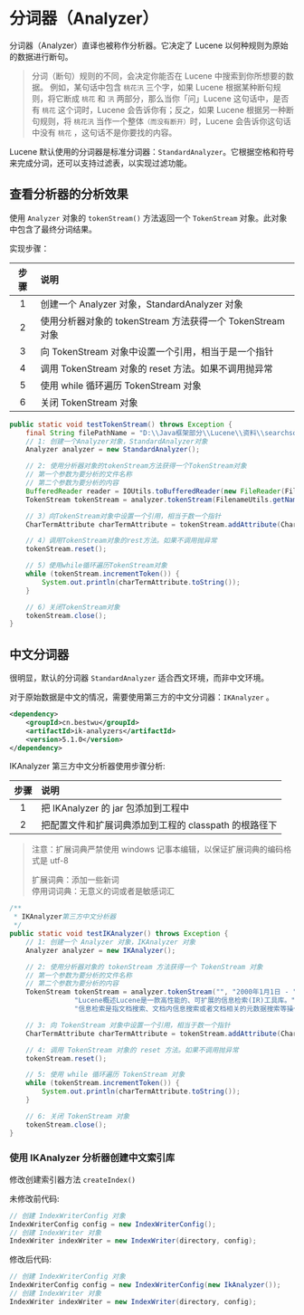 # 分词器（Analyzer）

分词器（Analyzer）直译也被称作分析器。它决定了 Lucene 以何种规则为原始的数据进行断句。

> 分词（断句）规则的不同，会决定你能否在 Lucene 中搜索到你所想要的数据。
> 例如，某句话中包含 `桃花汛` 三个字，如果 Lucene 根据某种断句规则，将它断成 `桃花` 和 `汛` 两部分，那么当你「问」Lucene 这句话中，是否有 `桃花` 这个词时，Lucene 会告诉你有；反之，如果 Lucene 根据另一种断句规则，将 `桃花汛` 当作一个整体<small>（而没有断开）</small>时，Lucene 会告诉你这句话中没有 `桃花` ，这句话不是你要找的内容。

Lucene 默认使用的分词器是标准分词器：`StandardAnalyzer`。它根据空格和符号来完成分词，还可以支持过滤表，以实现过滤功能。

## 查看分析器的分析效果

使用 `Analyzer` 对象的 `tokenStream()` 方法返回一个 `TokenStream` 对象。此对象中包含了最终分词结果。

实现步骤：

| 步骤 | 说明 |
| :-: | :- |
| 1 | 创建一个 Analyzer 对象，StandardAnalyzer 对象  |
| 2 | 使用分析器对象的 tokenStream 方法获得一个 TokenStream 对象 |
| 3 | 向 TokenStream 对象中设置一个引用，相当于是一个指针 |
| 4 | 调用 TokenStream 对象的 reset 方法。如果不调用抛异常 | 
| 5 | 使用 while 循环遍历 TokenStream 对象 |
| 6 | 关闭 TokenStream 对象 |


```java
public static void testTokenStream() throws Exception {
    final String filePathName = "D:\\Java框架部分\\Lucene\\资料\\searchsource\\1-A Puma at large.txt";
    // 1: 创建一个Analyzer对象，StandardAnalyzer对象
    Analyzer analyzer = new StandardAnalyzer();

    // 2: 使用分析器对象的tokenStream方法获得一个TokenStream对象
    // 第一个参数为要分析的文件名称
    // 第二个参数为要分析的内容
    BufferedReader reader = IOUtils.toBufferedReader(new FileReader(FileUtils.getFile(filePathName)));
    TokenStream tokenStream = analyzer.tokenStream(FilenameUtils.getName(filePathName), reader);

    // 3）向TokenStream对象中设置一个引用，相当于数一个指针
    CharTermAttribute charTermAttribute = tokenStream.addAttribute(CharTermAttribute.class);

    // 4）调用TokenStream对象的rest方法。如果不调用抛异常
    tokenStream.reset();

    // 5）使用while循环遍历TokenStream对象
    while (tokenStream.incrementToken()) {
        System.out.println(charTermAttribute.toString());
    }

    // 6）关闭TokenStream对象
    tokenStream.close();
}
```

## 中文分词器

很明显，默认的分词器 `StandardAnalyzer` 适合西文环境，而非中文环境。

对于原始数据是中文的情况，需要使用第三方的中文分词器：`IKAnalyzer` 。

```xml
<dependency>
    <groupId>cn.bestwu</groupId>
    <artifactId>ik-analyzers</artifactId>
    <version>5.1.0</version>
</dependency>
```

IKAnalyzer 第三方中文分析器使用步骤分析:

| 步骤 | 说明|
| :-: | :- |
| 1 | 把 IKAnalyzer 的 jar 包添加到工程中 |
| 2 | 把配置文件和扩展词典添加到工程的 classpath 的根路径下 |

> 注意：扩展词典严禁使用 windows 记事本编辑，以保证扩展词典的编码格式是 utf-8
> 
> 扩展词典：添加一些新词<br>
> 停用词词典：无意义的词或者是敏感词汇

```java
/**
 * IKAnalyzer第三方中文分析器
 */
public static void testIKAnalyzer() throws Exception {
    // 1: 创建一个 Analyzer 对象，IKAnalyzer 对象
    Analyzer analyzer = new IKAnalyzer();

    // 2: 使用分析器对象的 tokenStream 方法获得一个 TokenStream 对象
    // 第一个参数为要分析的文件名称
    // 第二个参数为要分析的内容
    TokenStream tokenStream = analyzer.tokenStream("", "2000年1月1日 - " +
                "Lucene概述Lucene是一款高性能的、可扩展的信息检索(IR)工具库。" +
                "信息检索是指文档搜索、文档内信息搜索或者文档相关的元数据搜索等操作。");

    // 3: 向 TokenStream 对象中设置一个引用，相当于数一个指针
    CharTermAttribute charTermAttribute = tokenStream.addAttribute(CharTermAttribute.class);

    // 4: 调用 TokenStream 对象的 reset 方法。如果不调用抛异常
    tokenStream.reset();

    // 5: 使用 while 循环遍历 TokenStream 对象
    while (tokenStream.incrementToken()) {
        System.out.println(charTermAttribute.toString());
    }

    // 6: 关闭 TokenStream 对象
    tokenStream.close();
}
```

### 使用 IKAnalyzer 分析器创建中文索引库

修改创建索引器方法 `createIndex()`

未修改前代码:

```java
// 创建 IndexWriterConfig 对象
IndexWriterConfig config = new IndexWriterConfig();
// 创建 IndexWriter 对象
IndexWriter indexWriter = new IndexWriter(directory, config);
```

修改后代码:

```java
// 创建 IndexWriterConfig 对象
IndexWriterConfig config = new IndexWriterConfig(new IkAnalyzer());
// 创建 IndexWriter 对象
IndexWriter indexWriter = new IndexWriter(directory, config);
```
